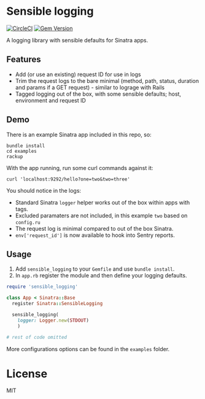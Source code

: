 # Sensible logging

[![CircleCI](https://circleci.com/gh/madetech/sensible_logging.svg?style=svg)](https://circleci.com/gh/madetech/sensible_logging) [![Gem Version](https://badge.fury.io/rb/sensible_logging.png)](http://badge.fury.io/rb/sensible_logging)


A logging library with sensible defaults for Sinatra apps.

## Features

* Add (or use an existing) request ID for use in logs
* Trim the request logs to the bare minimal (method, path, status, duration and params if a GET request) - similar to lograge with Rails
* Tagged logging out of the box, with some sensible defaults; host, environment and request ID

## Demo

There is an example Sinatra app included in this repo, so:

```shell
bundle install
cd examples
rackup
```

With the app running, run some curl commands against it:

```shell
curl 'localhost:9292/hello?one=two&two=three'
```

You should notice in the logs:

* Standard Sinatra `logger` helper works out of the box within apps with tags.
* Excluded paramaters are not included, in this example `two` based on `config.ru`
* The request log is minimal compared to out of the box Sinatra.
* `env['request_id']` is now available to hook into Sentry reports.

## Usage

1. Add `sensible_logging` to your `Gemfile` and use `bundle install`.
2. In `app.rb` register the module and then define your logging defaults.

```ruby
require 'sensible_logging'

class App < Sinatra::Base
  register Sinatra::SensibleLogging

  sensible_logging(
    logger: Logger.new(STDOUT)
    )

# rest of code omitted
```

More configurations options can be found in the `examples` folder.

# License

MIT